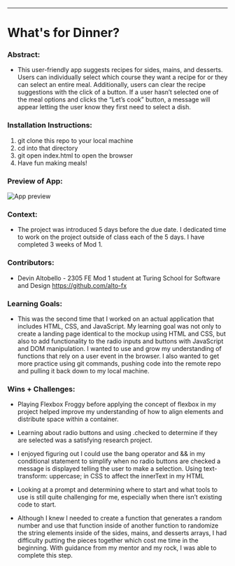 
______________________________________________________  

# What's for Dinner? 

### Abstract:
- This user-friendly app suggests recipes for sides, mains, and desserts. Users can individually select which course they want a recipe for or they can select an entire meal. Additionally, users can clear the recipe suggestions with the click of a button. If a user hasn’t selected one of the meal options and clicks the “Let’s cook” button, a message will appear letting the user know they first need to select a dish.



### Installation Instructions:
1. git clone this repo to your local machine
2. cd into that directory
3. git open index.html to open the browser
4. Have fun making meals!


### Preview of App:
![App preview](assets/Screenshot%202023-05-28%20at%205.23.04%20PM.png)

### Context:
- The project was introduced 5 days before the due date. I dedicated time to work on the project outside of class each of the 5 days. I have completed 3 weeks of Mod 1.


### Contributors:
- Devin Altobello - 2305 FE Mod 1 student at Turing School for Software and Design https://github.com/alto-fx


### Learning Goals:
- This was the second time that I worked on an actual application that includes HTML, CSS, and JavaScript. My learning goal was not only to create a landing page identical to the mockup using HTML and CSS, but also to add functionality to the radio inputs and buttons with JavaScript and DOM manipulation. I wanted to use and grow my understanding of functions that rely on a user event in the browser. I also wanted to get more practice using git commands, pushing code into the remote repo and pulling it back down to my local machine.


### Wins + Challenges:
- Playing Flexbox Froggy before applying the concept of flexbox in my project helped improve my understanding of how to align elements and distribute space within a container. 
- Learning about radio buttons and using .checked to determine if they are selected was a satisfying research project.
- I enjoyed figuring out I could use the bang operator and && in my conditional statement to simplify when no radio buttons are checked a message is displayed telling the user to make a selection.
Using text-transform: uppercase; in CSS to affect the innerText in my HTML

- Looking at a prompt and determining where to start and what tools to use is still quite challenging for me, especially when there isn’t existing code to start. 
- Although I knew I needed to create a function that generates a random number and use that function inside of another function to randomize the string elements inside of the sides, mains, and desserts arrays, I had difficulty putting the pieces together which cost me time in the beginning. With guidance from my mentor and my rock, I was able to complete this step.
